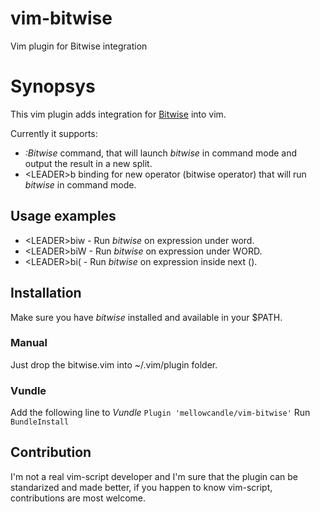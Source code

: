 # vim-bitwise
Vim plugin for Bitwise integration

# Synopsys
This vim plugin adds integration for [Bitwise](https://github.com/mellowcandle/bitwise "Bitwise")
into vim.

Currently it supports:
* *:Bitwise <expression>* command, that will launch _bitwise_ in command mode and output the result in a new split.
* \<LEADER\>b binding for new operator (bitwise operator) that will run _bitwise_ in command mode.

## Usage examples

* \<LEADER\>biw - Run _bitwise_ on expression under word.
* \<LEADER\>biW - Run _bitwise_ on expression under WORD.
* \<LEADER\>bi( - Run _bitwise_ on expression inside next ().

## Installation
Make sure you have _bitwise_ installed and available in your $PATH.

### Manual

Just drop the bitwise.vim into ~/.vim/plugin folder.

### Vundle

Add the following line to _Vundle_
```Plugin 'mellowcandle/vim-bitwise'```
Run ```BundleInstall```

## Contribution
I'm not a real vim-script developer and I'm sure that the plugin can be
standarized and made better, if you happen to know vim-script, contributions are most welcome.

